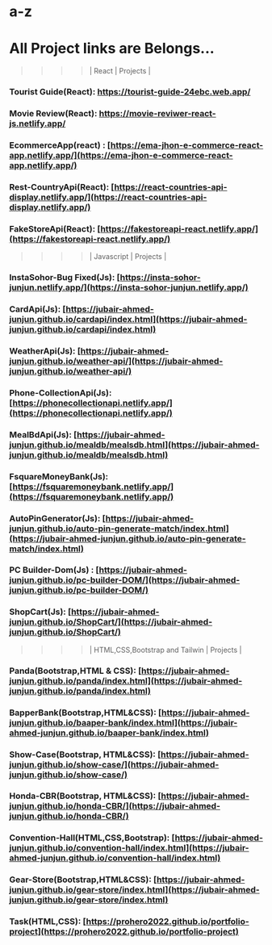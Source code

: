 # a-z

# All Project links are Belongs... 

>>>> | React | Projects |
### Tourist Guide(React): https://tourist-guide-24ebc.web.app/ 
### Movie Review(React): https://movie-reviwer-react-js.netlify.app/ 
### EcommerceApp(react) : [https://ema-jhon-e-commerce-react-app.netlify.app/](https://ema-jhon-e-commerce-react-app.netlify.app/)

### Rest-CountryApi(React): [https://react-countries-api-display.netlify.app/](https://react-countries-api-display.netlify.app/)

### FakeStoreApi(React): [https://fakestoreapi-react.netlify.app/](https://fakestoreapi-react.netlify.app/)


>>>> | Javascript | Projects |


### InstaSohor-Bug Fixed(Js): [https://insta-sohor-junjun.netlify.app/](https://insta-sohor-junjun.netlify.app/)
### CardApi(Js): [https://jubair-ahmed-junjun.github.io/cardapi/index.html](https://jubair-ahmed-junjun.github.io/cardapi/index.html)
### WeatherApi(Js): [https://jubair-ahmed-junjun.github.io/weather-api/](https://jubair-ahmed-junjun.github.io/weather-api/)
### Phone-CollectionApi(Js): [https://phonecollectionapi.netlify.app/](https://phonecollectionapi.netlify.app/)
### MealBdApi(Js): [https://jubair-ahmed-junjun.github.io/mealdb/mealsdb.html](https://jubair-ahmed-junjun.github.io/mealdb/mealsdb.html)
### FsquareMoneyBank(Js): [https://fsquaremoneybank.netlify.app/](https://fsquaremoneybank.netlify.app/)
### AutoPinGenerator(Js): [https://jubair-ahmed-junjun.github.io/auto-pin-generate-match/index.html](https://jubair-ahmed-junjun.github.io/auto-pin-generate-match/index.html)
### PC Builder-Dom(Js) : [https://jubair-ahmed-junjun.github.io/pc-builder-DOM/](https://jubair-ahmed-junjun.github.io/pc-builder-DOM/)
### ShopCart(Js): [https://jubair-ahmed-junjun.github.io/ShopCart/](https://jubair-ahmed-junjun.github.io/ShopCart/)



>>>> | HTML,CSS,Bootstrap and Tailwin | Projects |


### Panda(Bootstrap,HTML & CSS): [https://jubair-ahmed-junjun.github.io/panda/index.html](https://jubair-ahmed-junjun.github.io/panda/index.html)
### BapperBank(Bootstrap,HTML&CSS): [https://jubair-ahmed-junjun.github.io/baaper-bank/index.html](https://jubair-ahmed-junjun.github.io/baaper-bank/index.html)
### Show-Case(Bootstrap, HTML&CSS): [https://jubair-ahmed-junjun.github.io/show-case/](https://jubair-ahmed-junjun.github.io/show-case/)
### Honda-CBR(Bootstrap, HTML&CSS): [https://jubair-ahmed-junjun.github.io/honda-CBR/](https://jubair-ahmed-junjun.github.io/honda-CBR/)
### Convention-Hall(HTML,CSS,Bootstrap): [https://jubair-ahmed-junjun.github.io/convention-hall/index.html](https://jubair-ahmed-junjun.github.io/convention-hall/index.html)
### Gear-Store(Bootstrap,HTML&CSS): [https://jubair-ahmed-junjun.github.io/gear-store/index.html](https://jubair-ahmed-junjun.github.io/gear-store/index.html)
### Task(HTML,CSS): [https://prohero2022.github.io/portfolio-project](https://prohero2022.github.io/portfolio-project)
